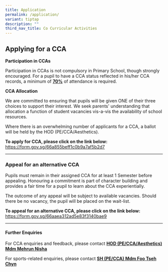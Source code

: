 ```yaml
---
title: Application
permalink: /application/
variant: tiptap
description: ""
third_nav_title: Co Curricular Activities
---
```

<h2>Applying for a CCA</h2>
<p></p>
<p><strong>Participation in CCAs</strong>
</p>
<p>Participation in CCAs is not compulsory in Primary School, though strongly
encouraged. For a pupil to have a CCA status reflected in his/her CCA records,
a minimum of <strong><u>70%</u></strong> of attendance is required.</p>
<p><strong>CCA Allocation</strong>
</p>
<p>We are committed to ensuring that pupils will be given ONE of their three
choices to support their interest. We seek parents' understanding that
allocation a function of student vacancies vis-a-vis the availability of
school resources.</p>
<p>Where there is an overwhelming number of applicants for a CCA, a ballot
will be held by the HOD (PE/CCA/Aesthetics).</p>
<p><strong>To apply for CCA, please click on the link below:</strong>
<br><a href="https://form.gov.sg/66a855beff1c0b9a7af5b2d7" rel="noopener noreferrer nofollow" target="_blank">https://form.gov.sg/66a855beff1c0b9a7af5b2d7</a>
</p>
<hr>
<h3>Appeal for an alternative CCA</h3>
<p>Pupils must remain in their assigned CCA for at least 1 Semester before
appealing. Honouring a commitment is part of character building and provides
a fair time for a pupil to learn about the CCA experientially.</p>
<p>The outcome of any appeal will be subject to available vacancies. Should
there be no vacancy, the pupil will be placed on the wait-list.</p>
<p></p>
<p><strong>To appeal for an alternative CCA, please click on the link below:</strong>
<br><a href="https://form.gov.sg/66aaea312ad5e83f3140bae9" rel="noopener noreferrer nofollow" target="_blank"><u>https://form.gov.sg/66aaea312ad5e83f3140bae9</u></a>
</p>
<hr>
<h4>Further Enquiries</h4>
<p></p>
<p>For CCA enquiries and feedback, please contact <strong><a href="mailto:mehrun.nisha@gsps.edu.sg" rel="noopener nofollow" target="_blank">HOD (PE/CCA/Aesthetics) Mdm Mehrun Nisha</a></strong>
</p>
<p>For sports-related enquiries, please contact <strong><a href="mailto:foo.tsehchyn@gsps.edu.sg" rel="noopener nofollow" target="_blank">SH (PE/CCA) Mdm Foo Tseh Chyn</a></strong>
</p>
<p></p>